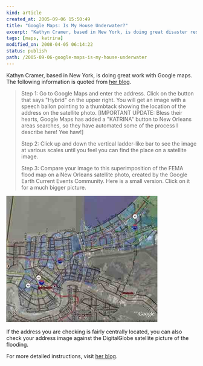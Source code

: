 ```yaml
---
kind: article
created_at: 2005-09-06 15:50:49
title: "Google Maps: Is My House Underwater?"
excerpt: "Kathyn Cramer, based in New York, is doing great disaster response work with Google maps."
tags: [maps, katrina]
modified_on: 2008-04-05 06:14:22
status: publish 
path: /2005-09-06-google-maps-is-my-house-underwater
---
```


Kathyn Cramer, based in New York, is doing great work with Google maps. The following information is quoted from <a href="http://www.kathryncramer.com/kathryn_cramer/2005/09/how_to_find_out.html">her blog</a>. 

<blockquote>

<p>Step 1: Go to Google Maps and enter the address. Click on the button that says "Hybrid" on the upper right. You will get an image with a speech ballon pointing to a thumbtack showing the location of the address on the satellite photo. [IMPORTANT UPDATE: Bless their hearts, Google Maps has added a "KATRINA" button to New Orleans areas searches, so they have automated some of the process I describe here! Yee haw!]</p>

<p>Step 2: Click up and down the vertical ladder-like bar to see the image at various scales until you feel you can find the place on a satellite image.</p>

<p>Step 3: Compare your image to this superimposition of the FEMA flood map on a New Orleans satellite photo, created by the Google Earth Current Events Community. Here is a small version. Click on it for a much bigger picture.</p></blockquote>

<img alt="nola_fema_floodmap" src="/images/nola_fema_floodmap.jpg" >

If the address you are checking is fairly centrally located, you can also check your address image against the DigitalGlobe satellite picture of the flooding. 

For more detailed instructions, visit <a href="http://www.kathryncramer.com/kathryn_cramer/2005/09/how_to_find_out.html">her blog</a>.